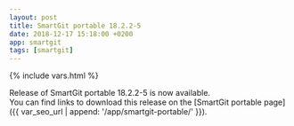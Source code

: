 ```yaml
---
layout: post
title: SmartGit portable 18.2.2-5
date: 2018-12-17 15:18:00 +0200
app: smartgit
tags: [smartgit]
---
```

{% include vars.html %}

Release of SmartGit portable 18.2.2-5 is now available.<br />
You can find links to download this release on the [SmartGit portable page]({{ var_seo_url | append: '/app/smartgit-portable/' }}).